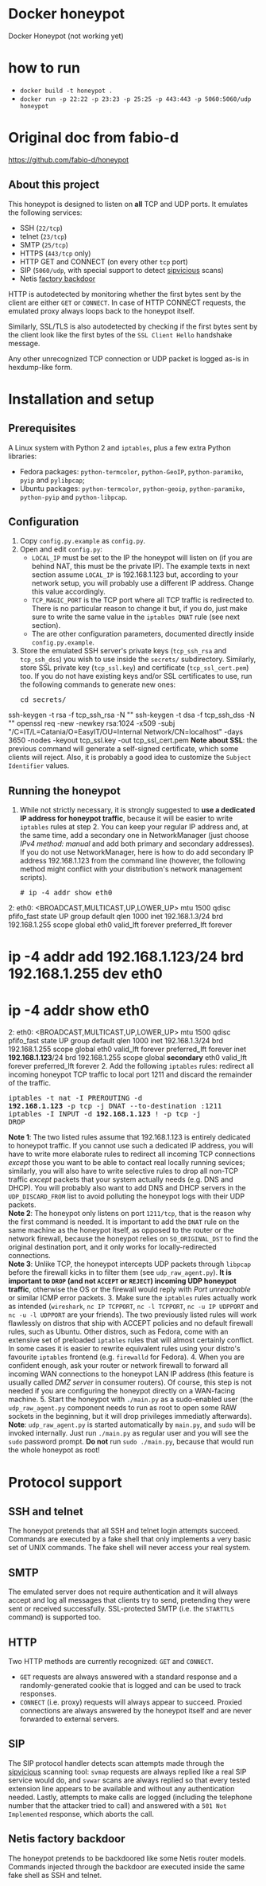 # Docker honeypot
Docker Honeypot (not working yet)

# how to run
- `docker build -t honeypot .`
- `docker run -p 22:22 -p 23:23 -p 25:25 -p 443:443 -p 5060:5060/udp honeypot`

# Original doc from fabio-d
https://github.com/fabio-d/honeypot
## About this project
This honeypot is designed to listen on **all** TCP and UDP ports. It emulates the following services:
 * SSH (`22/tcp`)
 * telnet (`23/tcp`)
 * SMTP (`25/tcp`)
 * HTTPS (`443/tcp` only)
 * HTTP GET and CONNECT (on every other `tcp` port)
 * SIP (`5060/udp`, with special support to detect [sipvicious](https://github.com/sandrogauci/sipvicious) scans)
 * Netis [factory backdoor](http://blog.trendmicro.com/trendlabs-security-intelligence/netis-routers-leave-wide-open-backdoor/)

HTTP is autodetected by monitoring whether the first bytes sent by the client are either `GET` or `CONNECT`. In case of HTTP CONNECT requests, the emulated proxy always loops back to the honeypot itself.

Similarly, SSL/TLS is also autodetected by checking if the first bytes sent by the client look like the first bytes of the `SSL Client Hello` handshake message.

Any other unrecognized TCP connection or UDP packet is logged as-is in hexdump-like form.

# Installation and setup

## Prerequisites
A Linux system with Python 2 and `iptables`, plus a few extra Python libraries:
 * Fedora packages: `python-termcolor`, `python-GeoIP`, `python-paramiko`, `pyip` and `pylibpcap`;
 * Ubuntu packages: `python-termcolor`, `python-geoip`, `python-paramiko`, `python-pyip` and `python-libpcap`.

## Configuration
 1. Copy `config.py.example` as `config.py`.
 2. Open and edit `config.py`:
     * `LOCAL_IP` must be set to the IP the honeypot will listen on (if you are behind NAT, this must be the private IP). The example texts in next section assume `LOCAL_IP` is 192.168.1.123 but, according to your network setup, you will probably use a different IP address. Change this value accordingly.
     * `TCP_MAGIC_PORT` is the TCP port where all TCP traffic is redirected to. There is no particular reason to change it but, if you do, just make sure to write the same value in the `iptables DNAT` rule (see next section).
     * The are other configuration parameters, documented directly inside `config.py.example`.
 3. Store the emulated SSH server's private keys (`tcp_ssh_rsa` and `tcp_ssh_dss`) you wish to use inside the `secrets/` subdirectory. Similarly, store SSL private key (`tcp_ssl.key`) and certificate (`tcp_ssl_cert.pem`) too. If you do not have existing keys and/or SSL certificates to use, run the following commands to generate new ones:
    <pre>cd secrets/
ssh-keygen -t rsa -f tcp_ssh_rsa -N ""
ssh-keygen -t dsa -f tcp_ssh_dss -N ""
openssl req -new -newkey rsa:1024 -x509 -subj "/C=IT/L=Catania/O=EasyIT/OU=Internal Network/CN=localhost" -days 3650 -nodes -keyout tcp_ssl.key -out tcp_ssl_cert.pem
</pre>
    **Note about SSL**: the previous command will generate a self-signed certificate, which some clients will reject. Also, it is probably a good idea to customize the `Subject Identifier` values.

## Running the honeypot
 1. While not strictly necessary, it is strongly suggested to **use a dedicated IP address for honeypot traffic**, because it will be easier to write `iptables` rules at step 2. You can keep your regular IP address and, at the same time, add a secondary one in NetworkManager (just choose *IPv4 method: manual* and add both primary and secondary addresses).<br/>
    If you do not use NetworkManager, here is how to do add secondary IP address 192.168.1.123 from the command line (however, the following method might conflict with your distribution's network management scripts).
    <pre># ip -4 addr show eth0
2: eth0: <BROADCAST,MULTICAST,UP,LOWER_UP> mtu 1500 qdisc pfifo_fast state UP group default qlen 1000
    inet 192.168.1.3/24 brd 192.168.1.255 scope global eth0
       valid_lft forever preferred_lft forever
# **ip -4 addr add 192.168.1.123/24 brd 192.168.1.255 dev eth0**
# ip -4 addr show eth0
2: eth0: <BROADCAST,MULTICAST,UP,LOWER_UP> mtu 1500 qdisc pfifo_fast state UP group default qlen 1000
    inet 192.168.1.3/24 brd 192.168.1.255 scope global eth0
       valid_lft forever preferred_lft forever
    inet **192.168.1.123**/24 brd 192.168.1.255 scope global **secondary** eth0
       valid_lft forever preferred_lft forever</pre>
 2. Add the following `iptables` rules: redirect all incoming honeypot TCP traffic to local port 1211
    and discard the remainder of the traffic.
    <pre>iptables -t nat -I PREROUTING -d **192.168.1.123** -p tcp -j DNAT --to-destination :1211
iptables -I INPUT -d **192.168.1.123** ! -p tcp -j DROP</pre>
    **Note 1**: The two listed rules assume that 192.168.1.123 is entirely dedicated to honeypot traffic. If you cannot use such a dedicated IP address, you will have to write more elaborate rules to redirect all incoming TCP connections *except* those you want to be able to contact real locally running sevices; similarly, you will also have to write selective rules to drop all non-TCP traffic *except* packets that your system actually needs (e.g. DNS and DHCP). You will probably also want to add DNS and DHCP servers in the `UDP_DISCARD_FROM` list to avoid polluting the honeypot logs with their UDP packets.<br/>
    **Note 2**: The honeypot only listens on port `1211/tcp`, that is the reason why the first command is needed. It is important to add the `DNAT` rule on the same machine as the honeypot itself, as opposed to the router or the network firewall, because the honeypot relies on `SO_ORIGINAL_DST` to find the original destination port, and it only works for locally-redirected connections.<br/>
    **Note 3**: Unlike TCP, the honeypot intercepts UDP packets through `libpcap` before the firewall kicks in to filter them (see `udp_raw_agent.py`). **It is important to `DROP` (and not `ACCEPT` or `REJECT`) incoming UDP honeypot traffic**, otherwise the OS or the firewall would reply with *Port unreachable* or similar ICMP error packets.
 3. Make sure the `iptables` rules actually work as intended (`wireshark`, `nc IP TCPPORT`, `nc -l TCPPORT`, `nc -u IP UDPPORT` and `nc -u -l UDPPORT` are your friends). The two previously listed rules will work flawlessly on distros that ship with ACCEPT policies and no default firewall rules, such as Ubuntu. Other distros, such as Fedora, come with an extensive set of preloaded `iptables` rules that will almost certainly conflict. In some cases it is easier to rewrite equivalent rules using your distro's favourite `iptables` frontend (e.g. `firewalld` for Fedora).
 4. When you are confident enough, ask your router or network firewall to forward all incoming WAN connections to the honeypot LAN IP address (this feature is usually called *DMZ server* in consumer routers). Of course, this step is not needed if you are configuring the honeypot directly on a WAN-facing machine.
 5. Start the honeypot with `./main.py` as a sudo-enabled user (the `udp_raw_agent.py` component needs to run as root to open some RAW sockets in the beginning, but it will drop privileges immediatly afterwards).<br/>
    **Note**: `udp_raw_agent.py` is started automatically by `main.py`, and `sudo` will be invoked internally. Just run `./main.py` as regular user and you will see the `sudo` password prompt. **Do not** run `sudo ./main.py`, because that would run the whole honeypot as root!

# Protocol support

## SSH and telnet
The honeypot pretends that all SSH and telnet login attempts succeed. Commands are executed by a fake shell that only implements a very basic set of UNIX commands. The fake shell will never access your real system.

## SMTP
The emulated server does not require authentication and it will always accept and log all messages that clients try to send, pretending they were sent or received successfully. SSL-protected SMTP (i.e. the `STARTTLS` command) is supported too.

## HTTP
Two HTTP methods are currently recognized: `GET` and `CONNECT`.
 * `GET` requests are always answered with a standard response and a randomly-generated cookie that is logged and can be used to track responses.
 * `CONNECT` (i.e. proxy) requests will always appear to succeed. Proxied connections are always answered by the honeypot itself and are never forwarded to external servers.

## SIP
The SIP protocol handler detects scan attempts made through the [sipvicious](https://github.com/sandrogauci/sipvicious) scanning tool: `svmap` requests are always replied like a real SIP service would do, and `svwar` scans are always replied so that every tested extension line appears to be available and without any authentication needed. Lastly, attempts to make calls are logged (including the telephone number that the attacker tried to call) and answered with a `501 Not Implemented` response, which aborts the call.

## Netis factory backdoor
The honeypot pretends to be backdoored like some Netis router models. Commands injected through the backdoor are executed inside the same fake shell as SSH and telnet.
